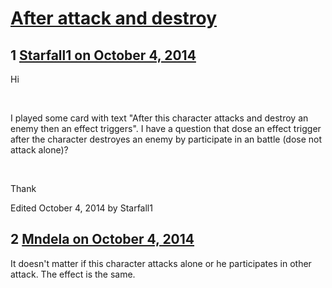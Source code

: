 # [After attack and destroy](https://community.fantasyflightgames.com/topic/124082-after-attack-and-destroy/)

## 1 [Starfall1 on October 4, 2014](https://community.fantasyflightgames.com/topic/124082-after-attack-and-destroy/?do=findComment&comment=1287497)

Hi

 

I played some card with text "After this character attacks and destroy an enemy then an effect triggers". I have a question that dose an effect trigger after the character destroyes an enemy by participate in an battle (dose not attack alone)?

 

Thank

Edited October 4, 2014 by Starfall1

## 2 [Mndela on October 4, 2014](https://community.fantasyflightgames.com/topic/124082-after-attack-and-destroy/?do=findComment&comment=1287756)

It doesn't matter if this character attacks alone or he participates in other attack. The effect is the same.

